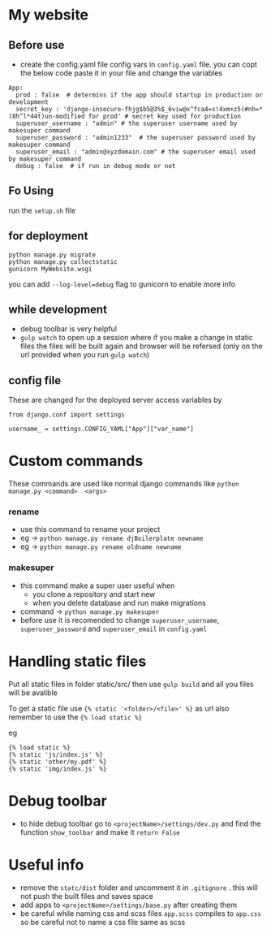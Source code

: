 # My website

## Before use
- create the config.yaml file
config vars  in `config.yaml` file. you can copt the below code paste it in your file and change the variables

```
App:
  prod : false  # determins if the app should startup in production or development
  secret_key : 'django-insecure-fhjg$b5@3%$_6viw@x^fca4=s!4xm+z5(#nh=*(8h^l*44t)un-modified for prod' # secret key used for production
  superuser_username : "admin" # the superuser username used by makesuper command
  superuser_password : "admin1233"  # the superuser password used by makesuper command
  superuser_email : "admin@xyzdomain.com" # the superuser email used by makesuper command
  debug : false  # if run in debug mode or not
```

## Fo Using
run the `setup.sh` file 

## for deployment
```
python manage.py migrate
python manage.py collectstatic
gunicorn MyWebsite.wsgi 
```
you can add `--log-level=debug` flag to gunicorn to enable more info

## while development
- debug toolbar is very helpful 
- `gulp watch` to open up a session where if you make a change in static files the files will be built again and browser will be refersed (only on the url provided when you run `gulp watch`)


## config file
These are changed for the deployed server
access variables by 
```
from django.conf import settings

username_ = settings.CONFIG_YAML["App"]["var_name"]
```


# Custom commands
These commands are used like normal django commands like `python manage.py <command>  <args>`

### rename 
+ use this command to rename your project 
+ eg -> `python manage.py rename djBoilerplate newname`
+ eg -> `python manage.py rename oldname newname`

###  makesuper
+ this command make a super user useful when 
  + you clone a repository and start new
  + when you delete database and run make migrations
+ command -> `python manage.py makesuper`
+ before use it is recomended to change `superuser_username`, `superuser_password` and `superuser_email` in `config.yaml`
  
  

# Handling static files
Put all static files in folder static/src/<folder>
then use `gulp build` and all you files will be avalible 

To get a static file use `{% static '<folder>/<file>' %}` as url also remember to use the `{% load static %}`

eg 
```
{% load static %}
{% static 'js/index.js' %}
{% static 'other/my.pdf' %}
{% static 'img/index.js' %}
```


# Debug toolbar
+ to hide debug toolbar go to `<projectName>/settings/dev.py` and find the function `show_toolbar` and make it `return False`


# Useful info
- remove the `statc/dist` folder and uncomment it in `.gitignore` . this will not push the built files and saves space
- add apps to `<projectName>/settings/base.py` after creating them
- be careful while naming css and scss files `app.scss` compiles to `app.css` so be careful not to name a css file same as scss



